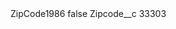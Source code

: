 <?xml version="1.0" encoding="UTF-8"?>
<CustomMetadata xmlns="http://soap.sforce.com/2006/04/metadata" xmlns:xsi="http://www.w3.org/2001/XMLSchema-instance" xmlns:xsd="http://www.w3.org/2001/XMLSchema">
    <label>ZipCode1986</label>
    <protected>false</protected>
    <values>
        <field>Zipcode__c</field>
        <value xsi:type="xsd:string">33303</value>
    </values>
</CustomMetadata>
